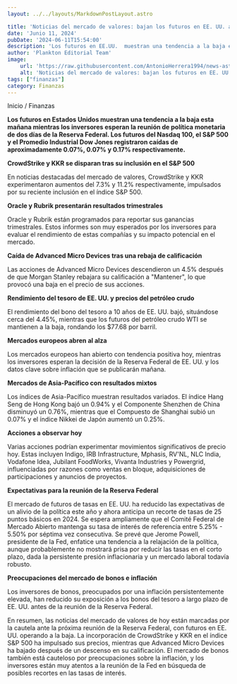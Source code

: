 ```yaml
---
layout: ../../layouts/MarkdownPostLayout.astro

title: 'Noticias del mercado de valores: bajan los futuros en EE. UU. a la espera de la reunión de la Reserva Federal'
date: 'Junio 11, 2024'
pubDate: '2024-06-11T15:54:00'
description: 'Los futuros en EE.UU.  muestran una tendencia a la baja esta mañana mientras los inversores esperan la reunión de política monetaria de la Reserva Federal.'
author: 'Plankton Editorial Team'
image:
    url: 'https://raw.githubusercontent.com/AntonioHerrera1994/news-astro/master/src/assets/finanzas/finanzas47.webp'
    alt: 'Noticias del mercado de valores: bajan los futuros en EE. UU. a la espera de la reunión de la Reserva Federal'
tags: ["finanzas"]
category: Finanzas
---
```


<span><a href="/" style="text-decoration:none;color:#0F1416">Inicio</a> / <a href="/finanzas" style="text-decoration:none;color:#0F1416">Finanzas</a></span>


<p style="font-weight: bold;">Los futuros en Estados Unidos muestran una tendencia a la baja esta mañana mientras los inversores esperan la reunión de política monetaria de dos días de la Reserva Federal. Los futuros del Nasdaq 100, el S&P 500 y el Promedio Industrial Dow Jones registraron caídas de aproximadamente 0.07%, 0.07% y 0.17% respectivamente.</p>

**CrowdStrike y KKR se disparan tras su inclusión en el S&P 500**

En noticias destacadas del mercado de valores, CrowdStrike y KKR experimentaron aumentos del 7.3% y 11.2% respectivamente, impulsados por su reciente inclusión en el índice S&P 500.

**Oracle y Rubrik presentarán resultados trimestrales**

Oracle y Rubrik están programados para reportar sus ganancias trimestrales. Estos informes son muy esperados por los inversores para evaluar el rendimiento de estas compañías y su impacto potencial en el mercado.

**Caída de Advanced Micro Devices tras una rebaja de calificación**

Las acciones de Advanced Micro Devices descendieron un 4.5% después de que Morgan Stanley rebajara su calificación a "Mantener", lo que provocó una baja en el precio de sus acciones.

**Rendimiento del tesoro de EE. UU. y precios del petróleo crudo**

El rendimiento del bono del tesoro a 10 años de EE. UU. bajó, situándose cerca del 4.45%, mientras que los futuros del petróleo crudo WTI se mantienen a la baja, rondando los $77.68 por barril.

**Mercados europeos abren al alza**

Los mercados europeos han abierto con tendencia positiva hoy, mientras los inversores esperan la decisión de la Reserva Federal de EE. UU. y los datos clave sobre inflación que se publicarán mañana.

**Mercados de Asia-Pacífico con resultados mixtos**

Los índices de Asia-Pacífico muestran resultados variados. El índice Hang Seng de Hong Kong bajó un 0.94% y el Componente Shenzhen de China disminuyó un 0.76%, mientras que el Compuesto de Shanghai subió un 0.07% y el índice Nikkei de Japón aumentó un 0.25%.

**Acciones a observar hoy**

Varias acciones podrían experimentar movimientos significativos de precio hoy. Estas incluyen Indigo, IRB Infrastructure, Mphasis, RV'NL, NLC India, Vodafone Idea, Jubilant FoodWorks, Vivanta Industries y Powergrid, influenciadas por razones como ventas en bloque, adquisiciones de participaciones y anuncios de proyectos.

**Expectativas para la reunión de la Reserva Federal**

El mercado de futuros de tasas en EE. UU. ha reducido las expectativas de un alivio de la política este año y ahora anticipa un recorte de tasas de 25 puntos básicos en 2024. Se espera ampliamente que el Comité Federal de Mercado Abierto mantenga su tasa de interés de referencia entre 5.25% - 5.50% por séptima vez consecutiva. Se prevé que Jerome Powell, presidente de la Fed, enfatice una tendencia a la relajación de la política, aunque probablemente no mostrará prisa por reducir las tasas en el corto plazo, dada la persistente presión inflacionaria y un mercado laboral todavía robusto.

**Preocupaciones del mercado de bonos e inflación**

Los inversores de bonos, preocupados por una inflación persistentemente elevada, han reducido su exposición a los bonos del tesoro a largo plazo de EE. UU. antes de la reunión de la Reserva Federal.

En resumen, las noticias del mercado de valores de hoy están marcadas por la cautela ante la próxima reunión de la Reserva Federal, con futuros en EE. UU. operando a la baja. La incorporación de CrowdStrike y KKR en el índice S&P 500 ha impulsado sus precios, mientras que Advanced Micro Devices ha bajado después de un descenso en su calificación. El mercado de bonos también está cauteloso por preocupaciones sobre la inflación, y los inversores están muy atentos a la reunión de la Fed en búsqueda de posibles recortes en las tasas de interés.